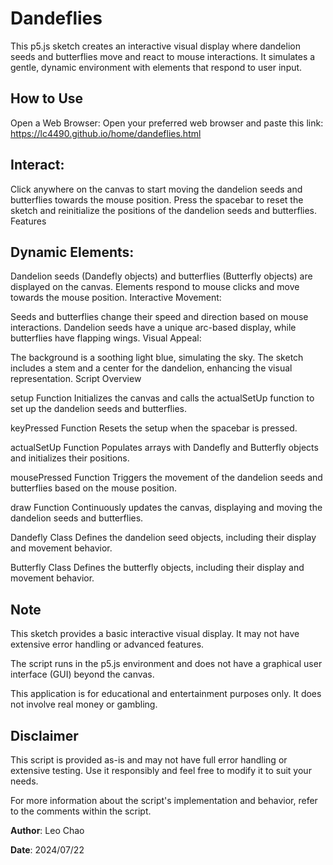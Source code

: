 # Dandeflies

This p5.js sketch creates an interactive visual display where dandelion seeds and butterflies move and react to mouse interactions. It simulates a gentle, dynamic environment with elements that respond to user input.

## How to Use

Open a Web Browser:
Open your preferred web browser and paste this link: https://lc4490.github.io/home/dandeflies.html

## Interact:

Click anywhere on the canvas to start moving the dandelion seeds and butterflies towards the mouse position.
Press the spacebar to reset the sketch and reinitialize the positions of the dandelion seeds and butterflies.
Features

## Dynamic Elements:

Dandelion seeds (Dandefly objects) and butterflies (Butterfly objects) are displayed on the canvas.
Elements respond to mouse clicks and move towards the mouse position.
Interactive Movement:

Seeds and butterflies change their speed and direction based on mouse interactions.
Dandelion seeds have a unique arc-based display, while butterflies have flapping wings.
Visual Appeal:

The background is a soothing light blue, simulating the sky.
The sketch includes a stem and a center for the dandelion, enhancing the visual representation.
Script Overview

setup Function
Initializes the canvas and calls the actualSetUp function to set up the dandelion seeds and butterflies.

keyPressed Function
Resets the setup when the spacebar is pressed.

actualSetUp Function
Populates arrays with Dandefly and Butterfly objects and initializes their positions.

mousePressed Function
Triggers the movement of the dandelion seeds and butterflies based on the mouse position.

draw Function
Continuously updates the canvas, displaying and moving the dandelion seeds and butterflies.

Dandefly Class
Defines the dandelion seed objects, including their display and movement behavior.

Butterfly Class
Defines the butterfly objects, including their display and movement behavior.

## Note

This sketch provides a basic interactive visual display. It may not have extensive error handling or advanced features.

The script runs in the p5.js environment and does not have a graphical user interface (GUI) beyond the canvas.

This application is for educational and entertainment purposes only. It does not involve real money or gambling.

## Disclaimer

This script is provided as-is and may not have full error handling or extensive testing. Use it responsibly and feel free to modify it to suit your needs.

For more information about the script's implementation and behavior, refer to the comments within the script.

**Author**: Leo Chao

**Date**: 2024/07/22
